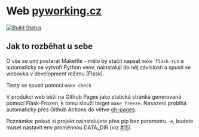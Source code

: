 Web [pyworking.cz](https://pyworking.cz/)
=========================================

[![Build Status](https://travis-ci.org/pyvec/pyworking.cz.svg?branch=master)](https://travis-ci.org/pyvec/pyworking.cz)


Jak to rozběhat u sebe
----------------------

O vše se umí postarat Makefile - mělo by stačit napsat `make flask-run` a automaticky se vytvoří Python venv, nainstalují do něj závislosti a spustí se webovka v development režimu (Flask).

Testy se spustí pomocí `make check`

V produkci web běží na Github Pages jako statická stránka generovaná pomocí Flask-Frozen, k tomu slouží target `make freeze`. Nasazení probíhá automaticky přes Github Actions do větve [gh-pages](https://github.com/pyvec/pyworking.cz/tree/gh-pages).

Poznámka: pokud si projekt nainstalujete přes pip bez parametru `-e`, budete muset nastavit env proměnnou DATA_DIR (viz [#15](https://github.com/pyvec/pyworking.cz/issues/15)).
